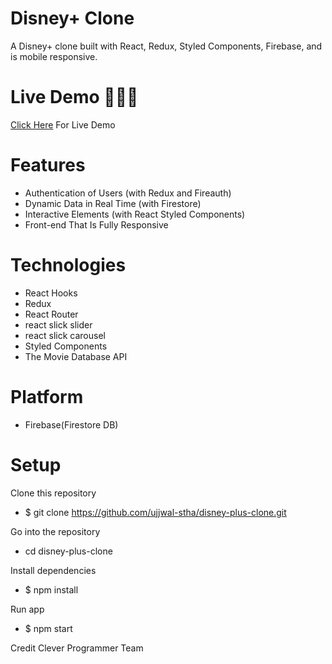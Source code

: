 # Disney+ Clone

A Disney+ clone built with React, Redux, Styled Components, Firebase, and is mobile responsive.

# Live Demo 🚀🚀🚀

<a href="https://disneyplus-clone-7104f.web.app/">Click Here</a> For Live Demo

# Features

- Authentication of Users (with Redux and Fireauth)
- Dynamic Data in Real Time (with Firestore)
- Interactive Elements (with React Styled Components)
- Front-end That Is Fully Responsive

# Technologies

- React Hooks
- Redux
- React Router
- react slick slider
- react slick carousel
- Styled Components
- The Movie Database API

# Platform

- Firebase(Firestore DB)

# Setup

Clone this repository

- $ git clone https://github.com/ujjwal-stha/disney-plus-clone.git

Go into the repository

- cd disney-plus-clone

Install dependencies

- $ npm install

Run app

- $ npm start

Credit
Clever Programmer Team
